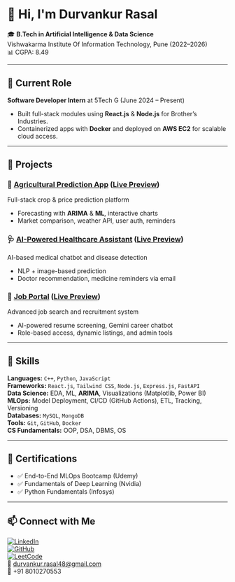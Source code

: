 # 👋 Hi, I'm Durvankur Rasal

🎓 **B.Tech in Artificial Intelligence & Data Science**  
Vishwakarma Institute Of Information Technology, Pune (2022–2026)  
📊 CGPA: 8.49  

---

## 💼 Current Role
**Software Developer Intern** at 5Tech G (June 2024 – Present)  
- Built full-stack modules using **React.js** & **Node.js** for Brother’s Industries.  
- Containerized apps with **Docker** and deployed on **AWS EC2** for scalable cloud access.

---

## 🚀 Projects

### 🌾 [Agricultural Prediction App](https://github.com/Durvankur-Rasal/AgriPredict) ([Live Preview](https://agri-predict-omega.vercel.app))
Full-stack crop & price prediction platform  
- Forecasting with **ARIMA** & **ML**, interactive charts  
- Market comparison, weather API, user auth, reminders

### 🩺 [AI-Powered Healthcare Assistant](https://github.com/vishaldjagdale/Health/tree/release) ([Live Preview](https://agri-predict-omega.vercel.app))
AI-based medical chatbot and disease detection  
- NLP + image-based prediction  
- Doctor recommendation, medicine reminders via email

### 💼 [Job Portal](https://github.com/Durvankur-Rasal/Job_Portal-) ([Live Preview](https://job-portal-ten-puce.vercel.app/))
Advanced job search and recruitment system  
- AI-powered resume screening, Gemini career chatbot  
- Role-based access, dynamic listings, and admin tools

---

## 🧠 Skills

**Languages:** `C++`, `Python`, `JavaScript`  
**Frameworks:** `React.js`, `Tailwind CSS`, `Node.js`, `Express.js`, `FastAPI`  
**Data Science:** EDA, ML, **ARIMA**, Visualizations (Matplotlib, Power BI)  
**MLOps:** Model Deployment, CI/CD (GitHub Actions), ETL, Tracking, Versioning  
**Databases:** `MySQL`, `MongoDB`  
**Tools:** `Git`, `GitHub`, `Docker`  
**CS Fundamentals:** OOP, DSA, DBMS, OS  

---

## 📜 Certifications

- ✅ End-to-End MLOps Bootcamp (Udemy)  
- ✅ Fundamentals of Deep Learning (Nvidia)  
- ✅ Python Fundamentals (Infosys)

---

## 📫 Connect with Me

[![LinkedIn](https://img.shields.io/badge/-LinkedIn-0077B5?style=flat&logo=linkedin)](https://linkedin.com/in/durvankurrasal)  
[![GitHub](https://img.shields.io/badge/-GitHub-181717?style=flat&logo=github)](https://github.com/Durvankur-Rasal)  
[![LeetCode](https://img.shields.io/badge/-LeetCode-FFA116?style=flat&logo=leetcode)](https://leetcode.com/u/Durvankur_R_Rasal/)  
📧 durvankur.rasal48@gmail.com  
📱 +91 8010270553
